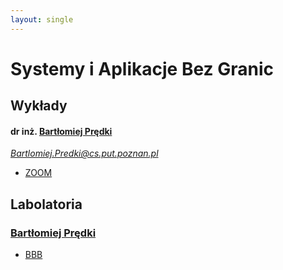 ```yaml
---
layout: single
---
```

# Systemy i Aplikacje Bez Granic

## Wykłady
#### dr inż. [Bartłomiej Prędki](http://zajecia.blogspot.com/)
*Bartlomiej.Predki@cs.put.poznan.pl*
- [ZOOM](https://us02web.zoom.us/j/87401268666?pwd=R0dEY3JxaElYMXdBc1Yrd1hwR0t3dz09#success)

## Labolatoria
### [Bartłomiej Prędki](http://zajecia.blogspot.com/)
- [BBB](https://ekursy.put.poznan.pl/mod/bigbluebuttonbn/view.php?id=242028)
